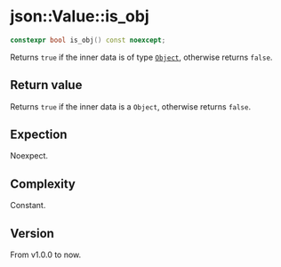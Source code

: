# **json::Value::is_obj**

```cpp
constexpr bool is_obj() const noexcept;
```

Returns `true` if the inner data is of type [`Object`](../define/Object.md), otherwise returns `false`.

## Return value

Returns `true` if the inner data is a `Object`, otherwise returns `false`.

## Expection

Noexpect.

## Complexity

Constant.

## Version

From v1.0.0 to now.
